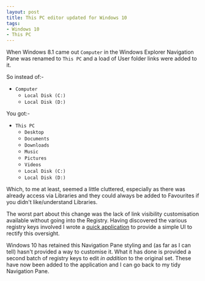 ```yaml
---
layout: post
title: This PC editor updated for Windows 10
tags: 
- Windows 10 
- This PC
---
```

When Windows 8.1 came out `Computer` in the Windows Explorer Navigation Pane was renamed to `This PC` and a load of User folder links were added to it.

So instead of:-

- `Computer`
  - `Local Disk (C:)`
  - `Local Disk (D:)`

You got:-

- `This PC`
  - `Desktop`
  - `Documents`
  - `Downloads`
  - `Music`
  - `Pictures`
  - `Videos`
  - `Local Disk (C:)`
  - `Local Disk (D:)`

Which, to me at least, seemed a little cluttered, especially as there was already access via Libraries and they could always be added to Favourites if you didn't like/understand Libraries.

The worst part about this change was the lack of link visibility customisation available without going into the Registry. 
Having discovered the various registry keys involved I wrote a [quick application](https://github.com/idiotandrobot/thispc) to provide a simple UI to rectify this oversight. 

Windows 10 has retained this Navigation Pane styling and (as far as I can tell) hasn't provided a way to customise it. What it has done is provided a second batch of registry keys to edit *in addition* to the original set.
These have now been added to the application and I can go back to my tidy Navigation Pane.

